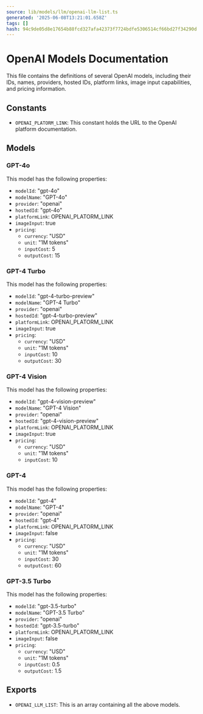 ```yaml
---
source: lib/models/llm/openai-llm-list.ts
generated: '2025-06-08T13:21:01.658Z'
tags: []
hash: 94c9de05d8e17654b88fcd327afa42373f7724bdfe5306514cf66bd27f34290d
---
```

# OpenAI Models Documentation

This file contains the definitions of several OpenAI models, including their IDs, names, providers, hosted IDs, platform links, image input capabilities, and pricing information.

## Constants

- `OPENAI_PLATORM_LINK`: This constant holds the URL to the OpenAI platform documentation.

## Models

### GPT-4o

This model has the following properties:

- `modelId`: "gpt-4o"
- `modelName`: "GPT-4o"
- `provider`: "openai"
- `hostedId`: "gpt-4o"
- `platformLink`: OPENAI_PLATORM_LINK
- `imageInput`: true
- `pricing`: 
  - `currency`: "USD"
  - `unit`: "1M tokens"
  - `inputCost`: 5
  - `outputCost`: 15

### GPT-4 Turbo

This model has the following properties:

- `modelId`: "gpt-4-turbo-preview"
- `modelName`: "GPT-4 Turbo"
- `provider`: "openai"
- `hostedId`: "gpt-4-turbo-preview"
- `platformLink`: OPENAI_PLATORM_LINK
- `imageInput`: true
- `pricing`: 
  - `currency`: "USD"
  - `unit`: "1M tokens"
  - `inputCost`: 10
  - `outputCost`: 30

### GPT-4 Vision

This model has the following properties:

- `modelId`: "gpt-4-vision-preview"
- `modelName`: "GPT-4 Vision"
- `provider`: "openai"
- `hostedId`: "gpt-4-vision-preview"
- `platformLink`: OPENAI_PLATORM_LINK
- `imageInput`: true
- `pricing`: 
  - `currency`: "USD"
  - `unit`: "1M tokens"
  - `inputCost`: 10

### GPT-4

This model has the following properties:

- `modelId`: "gpt-4"
- `modelName`: "GPT-4"
- `provider`: "openai"
- `hostedId`: "gpt-4"
- `platformLink`: OPENAI_PLATORM_LINK
- `imageInput`: false
- `pricing`: 
  - `currency`: "USD"
  - `unit`: "1M tokens"
  - `inputCost`: 30
  - `outputCost`: 60

### GPT-3.5 Turbo

This model has the following properties:

- `modelId`: "gpt-3.5-turbo"
- `modelName`: "GPT-3.5 Turbo"
- `provider`: "openai"
- `hostedId`: "gpt-3.5-turbo"
- `platformLink`: OPENAI_PLATORM_LINK
- `imageInput`: false
- `pricing`: 
  - `currency`: "USD"
  - `unit`: "1M tokens"
  - `inputCost`: 0.5
  - `outputCost`: 1.5

## Exports

- `OPENAI_LLM_LIST`: This is an array containing all the above models.
